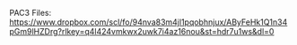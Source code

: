 PAC3 Files:
https://www.dropbox.com/scl/fo/94nva83m4jl1pqobhnjux/AByFeHk1Q1n34pGm9lHZDrg?rlkey=q4l424vmkwx2uwk7i4az16nou&st=hdr7u1ws&dl=0